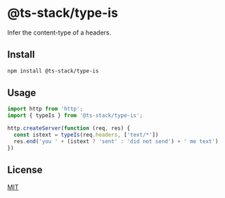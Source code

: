 # @ts-stack/type-is

Infer the content-type of a headers.

## Install

```sh
npm install @ts-stack/type-is
```

## Usage

```ts
import http from 'http';
import { typeIs } from '@ts-stack/type-is';

http.createServer(function (req, res) {
  const istext = typeIs(req.headers, ['text/*'])
  res.end('you ' + (istext ? 'sent' : 'did not send') + ' me text')
})
```

## License

[MIT](LICENSE)
